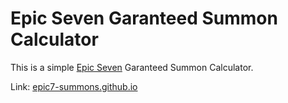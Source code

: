 # Epic Seven Garanteed Summon Calculator

This is a simple [Epic Seven](https://epic7.smilegatemegaport.com/world) Garanteed Summon Calculator.

Link: [epic7-summons.github.io](https://epic7-summons.github.io)